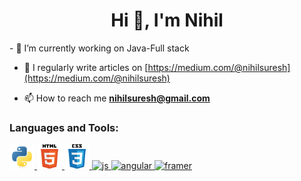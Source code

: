 <h1 align="center">Hi 👋, I'm Nihil</h1>
- 🔭 I’m currently working on Java-Full stack

- 📝 I regularly write articles on [https://medium.com/@nihilsuresh](https://medium.com/@nihilsuresh)

- 📫 How to reach me **nihilsuresh@gmail.com**

<h3 align="left">Languages and Tools:</h3>
<p align="left"> 
  <a href="https://www.python.org" target="_blank" rel="noreferrer"> 
    <img src="https://raw.githubusercontent.com/devicons/devicon/master/icons/python/python-original.svg" alt="python" width="40" height="40"/>
  </a> 
  <a href="https://www.w3.org/html/" target="_blank" rel="noreferrer">
    <img src="https://raw.githubusercontent.com/devicons/devicon/master/icons/html5/html5-original-wordmark.svg" alt="html5" width="40" height="40"/> 
  </a> 
  <a href="https://www.w3schools.com/css/" target="_blank" rel="noreferrer"> 
    <img src="https://raw.githubusercontent.com/devicons/devicon/master/icons/css3/css3-original-wordmark.svg" alt="css3" width="40" height="40"/>
  </a> 
  <a href="https://https://www.w3schools.com/js/" target="_blank" rel="noreferrer"> 
    <img src="https://www.pngegg.com/en/search?q=javascript+Logo" alt="js" width="40" height="40"/>
  </a>
  <a href="https://angular.io/" target="_blank" rel="noreferrer"> 
    <img src="https://www.pngwing.com/en/free-png-dynoz" alt="angular" width="40" height="40"/>
  </a> 
  <a href="https://www.framer.com/" target="_blank" rel="noreferrer">
    <img src="https://www.vectorlogo.zone/logos/framer/framer-icon.svg" alt="framer" width="40" height="40"/> 
  </a> 
  
</p>

